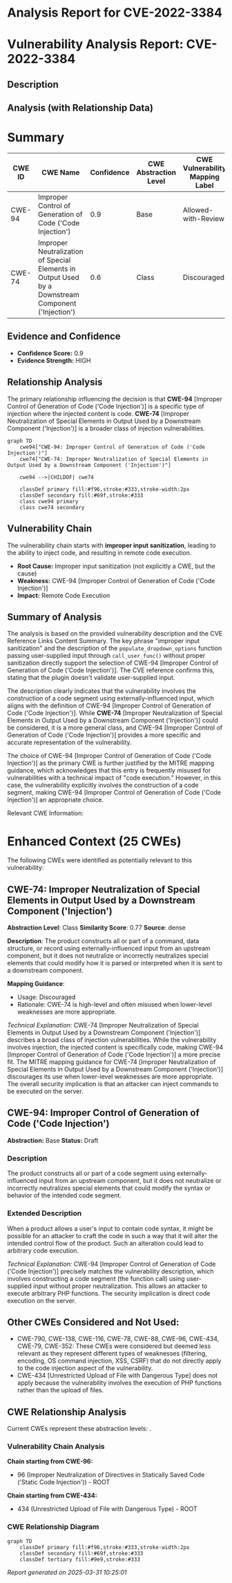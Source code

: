 # Analysis Report for CVE-2022-3384

# Vulnerability Analysis Report: CVE-2022-3384

## Description



## Analysis (with Relationship Data)

# Summary
| CWE ID | CWE Name | Confidence | CWE Abstraction Level | CWE Vulnerability Mapping Label | CWE-Vulnerability Mapping Notes |
|---|---|---|---|---|---|
| CWE-94 | Improper Control of Generation of Code ('Code Injection') | 0.9 | Base | Allowed-with-Review | Primary CWE |
| CWE-74 | Improper Neutralization of Special Elements in Output Used by a Downstream Component ('Injection') | 0.6 | Class | Discouraged | Secondary Candidate |

## Evidence and Confidence

*   **Confidence Score:** 0.9
*   **Evidence Strength:** HIGH

## Relationship Analysis
The primary relationship influencing the decision is that **CWE-94** [Improper Control of Generation of Code ('Code Injection')] is a specific type of injection where the injected content is code. **CWE-74** [Improper Neutralization of Special Elements in Output Used by a Downstream Component ('Injection')] is a broader class of injection vulnerabilities.

```mermaid
graph TD
    cwe94["CWE-94: Improper Control of Generation of Code ('Code Injection')"]
    cwe74["CWE-74: Improper Neutralization of Special Elements in Output Used by a Downstream Component ('Injection')"]
    
    cwe94 -->|CHILDOF| cwe74
    
    classDef primary fill:#f96,stroke:#333,stroke-width:2px
    classDef secondary fill:#69f,stroke:#333
    class cwe94 primary
    class cwe74 secondary
```

## Vulnerability Chain
The vulnerability chain starts with **improper input sanitization**, leading to the ability to inject code, and resulting in remote code execution.
  - **Root Cause:** Improper input sanitization (not explicitly a CWE, but the cause)
  - **Weakness:** CWE-94 [Improper Control of Generation of Code ('Code Injection')]
  - **Impact:** Remote Code Execution

## Summary of Analysis
The analysis is based on the provided vulnerability description and the CVE Reference Links Content Summary. The key phrase "improper input sanitization" and the description of the `populate_dropdown_options` function passing user-supplied input through `call_user_func()` without proper sanitization directly support the selection of CWE-94 [Improper Control of Generation of Code ('Code Injection')]. The CVE reference confirms this, stating that the plugin doesn't validate user-supplied input.

The description clearly indicates that the vulnerability involves the construction of a code segment using externally-influenced input, which aligns with the definition of CWE-94 [Improper Control of Generation of Code ('Code Injection')]. While **CWE-74** [Improper Neutralization of Special Elements in Output Used by a Downstream Component ('Injection')] could be considered, it is a more general class, and CWE-94 [Improper Control of Generation of Code ('Code Injection')] provides a more specific and accurate representation of the vulnerability.

The choice of CWE-94 [Improper Control of Generation of Code ('Code Injection')] as the primary CWE is further justified by the MITRE mapping guidance, which acknowledges that this entry is frequently misused for vulnerabilities with a technical impact of "code execution." However, in this case, the vulnerability explicitly involves the construction of a code segment, making CWE-94 [Improper Control of Generation of Code ('Code Injection')] an appropriate choice.

Relevant CWE Information:

# Enhanced Context (25 CWEs)
The following CWEs were identified as potentially relevant to this vulnerability:

## CWE-74: Improper Neutralization of Special Elements in Output Used by a Downstream Component ('Injection')
**Abstraction Level**: Class
**Similarity Score**: 0.77
**Source**: dense

**Description**:
The product constructs all or part of a command, data structure, or record using externally-influenced input from an upstream component, but it does not neutralize or incorrectly neutralizes special elements that could modify how it is parsed or interpreted when it is sent to a downstream component.

**Mapping Guidance**:
- Usage: Discouraged
- Rationale: CWE-74 is high-level and often misused when lower-level weaknesses are more appropriate.

*Technical Explanation:*
CWE-74 [Improper Neutralization of Special Elements in Output Used by a Downstream Component ('Injection')] describes a broad class of injection vulnerabilities. While the vulnerability involves injection, the injected content is specifically code, making CWE-94 [Improper Control of Generation of Code ('Code Injection')] a more precise fit. The MITRE mapping guidance for CWE-74 [Improper Neutralization of Special Elements in Output Used by a Downstream Component ('Injection')] discourages its use when lower-level weaknesses are more appropriate. The overall security implication is that an attacker can inject commands to be executed on the server.

## CWE-94: Improper Control of Generation of Code ('Code Injection')
**Abstraction:** Base
**Status:** Draft

### Description
The product constructs all or part of a code segment using externally-influenced input from an upstream component, but it does not neutralize or incorrectly neutralizes special elements that could modify the syntax or behavior of the intended code segment.

### Extended Description
When a product allows a user's input to contain code syntax, it might be possible for an attacker to craft the code in such a way that it will alter the intended control flow of the product. Such an alteration could lead to arbitrary code execution.

*Technical Explanation:*
CWE-94 [Improper Control of Generation of Code ('Code Injection')] precisely matches the vulnerability description, which involves constructing a code segment (the function call) using user-supplied input without proper neutralization. This allows an attacker to execute arbitrary PHP functions. The security implication is direct code execution on the server.

## Other CWEs Considered and Not Used:
- CWE-790, CWE-138, CWE-116, CWE-78, CWE-88, CWE-96, CWE-434, CWE-79, CWE-352: These CWEs were considered but deemed less relevant as they represent different types of weaknesses (filtering, encoding, OS command injection, XSS, CSRF) that do not directly apply to the code injection aspect of the vulnerability.
- CWE-434 [Unrestricted Upload of File with Dangerous Type] does not apply because the vulnerability involves the execution of PHP functions rather than the upload of files.


## CWE Relationship Analysis

Current CWEs represent these abstraction levels: .


### Vulnerability Chain Analysis

**Chain starting from CWE-96:**
- 96 (Improper Neutralization of Directives in Statically Saved Code ('Static Code Injection')) - ROOT


**Chain starting from CWE-434:**
- 434 (Unrestricted Upload of File with Dangerous Type) - ROOT



### CWE Relationship Diagram

```mermaid
graph TD
    classDef primary fill:#f96,stroke:#333,stroke-width:2px
    classDef secondary fill:#69f,stroke:#333
    classDef tertiary fill:#9e9,stroke:#333
```



*Report generated on 2025-03-31 10:25:01*

